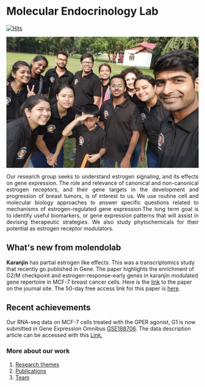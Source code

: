 # Molecular Endocrinology Lab
[![Hits](https://hits.seeyoufarm.com/api/count/incr/badge.svg?url=https%3A%2F%2Fmolendolab.github.io&count_bg=%236CA73F&title_bg=%23555555&icon=&icon_color=%23E7E7E7&title=Visitors&edge_flat=false)](https://hits.seeyoufarm.com)
<p align="center">
<img src="IMG-20191117-WA0015_resize.jpg" align="center"/>
</p>

<p align="justify">
Our research group seeks to understand estrogen signaling, and its effects on gene expression. The role and relevance of canonical and non-canonical estrogen receptors, and their gene targets in the development and progression of breast tumors, is of interest to us. We use routine cell and molecular biology approaches to answer specific questions related to mechanisms of estrogen-regulated gene expression.The long term goal is to identify useful biomarkers, or gene expression patterns that will assist in devising therapeutic strategies. We also study phytochemicals for their potential as estrogen receptor modulators.
</p>

## What's new from molendolab
**Karanjin** has partial estrogen like effects. This was a transcriptomics study that recently go published in Gene. The paper highlights the enrichment of G2/M checkpoint and estrogen-response-early genes in karanjin modulated gene repertoire in MCF-7 breast cancer cells. Here is the [link](https://www.sciencedirect.com/science/article/pii/S0378111922003262) to the paper on the journal site. The 50-day free access link for this paper is [here](https://authors.elsevier.com/a/1ezug1L%7EGAozq%7E).

## Recent achievements
Our RNA-seq data on MCF-7 cells treated with the GPER agonist, G1 is now submitted in Gene Expression Omnibus [GSE188706](https://www.ncbi.nlm.nih.gov/geo/query/acc.cgi?acc=GSE188706). The data description article can be accessed with this [Link.](https://www.sciencedirect.com/science/article/pii/S2352340922001597)

### More about our work
1. [Research themes](./ResearchThemes.md)
2. [Publications](./publications.md)
3. [Team](./team.md)

